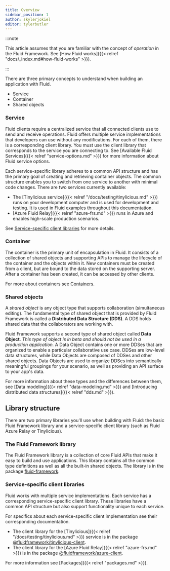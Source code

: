```yaml
---
title: Overview
sidebar_position: 1
author: skylerjokiel
editor: tylerbutler
---
```


:::note

This article assumes that you are familiar with the concept of *operation* in the Fluid Framework. See [How Fluid works]({{< relref "docs/_index.md#how-fluid-works" >}}).

:::

There are three primary concepts to understand when building an application with Fluid.

-   Service
-   Container
-   Shared objects

### Service

Fluid clients require a centralized service that all connected clients use to send and receive operations. Fluid offers multiple service implementations that developers can use without any modifications. For each of them, there is a corresponding client library. You must use the client library that corresponds to the service you are connecting to. See [Available Fluid Services]({{< relref "service-options.md" >}}) for more information about Fluid service options.

Each service-specific library adheres to a common API structure and has the primary goal of creating and retrieving container objects. The common structure enables you to switch from one service to another with minimal code changes. There are two services currently available:

-   The [Tinylicious service]({{< relref "/docs/testing/tinylicious.md" >}}) runs on your development computer and is used for development and testing. It is used in Fluid examples throughout this documentation.
-   [Azure Fluid Relay]({{< relref "azure-frs.md" >}}) runs in Azure and enables high-scale production scenarios.

See [Service-specific client libraries](#service-specific-client-libraries) for more details.

### Container

The container is the primary unit of encapsulation in Fluid. It consists of a collection of shared objects and supporting APIs to manage the lifecycle of the container and the objects within it. New containers must be created from a client, but are bound to the data stored on the supporting server. After a container has been created, it can be accessed by other clients.

For more about containers see [Containers](./containers.md).

### Shared objects

A *shared object* is any object type that supports collaboration (simultaneous editing).
The fundamental type of shared object that is provided by Fluid Framework is called a **Distributed Data Structure (DDS)**. A DDS holds shared data that the collaborators are working with.

Fluid Framework supports a second type of shared object called **Data Object**.
*This type of object is in beta and should not be used in a production application.*
A Data Object contains one or more DDSes that are organized to enable a particular collaborative use case.
DDSes are low-level data structures, while Data Objects are composed of DDSes and other shared objects.
Data Objects are used to organize DDSes into semantically meaningful groupings for your scenario, as well as providing an API surface to your app's data.

For more information about these types and the differences between them, see [Data modeling]({{< relref "data-modeling.md" >}}) and [Introducing distributed data structures]({{< relref "dds.md" >}}).

## Library structure

There are two primary libraries you'll use when building with Fluid: the basic Fluid Framework library and a service-specific client library (such as Fluid Azure Relay or Tinylicious).

### The Fluid Framework library

The Fluid Framework library is a collection of core Fluid APIs that make it easy to build and use applications.
This library contains all the common type definitions as well as all the built-in shared objects.
The library is in the package [fluid-framework](https://www.npmjs.com/package/fluid-framework).

### Service-specific client libraries

Fluid works with multiple service implementations. Each service has a corresponding service-specific client library. These libraries have a common API structure but also support functionality unique to each service.

For specifics about each service-specific client implementation see their corresponding documentation.

-   The client library for the [Tinylicious]({{< relref "/docs/testing/tinylicious.md" >}}) service is in the package [@fluidframework/tinylicious-client](https://www.npmjs.com/package/@fluidframework/tinylicious-client).
-   The client library for the [Azure Fluid Relay]({{< relref "azure-frs.md" >}}) is in the package [@fluidframework/azure-client](https://www.npmjs.com/package/@fluidframework/azure-client).

For more information see [Packages]({{< relref "packages.md" >}}).
